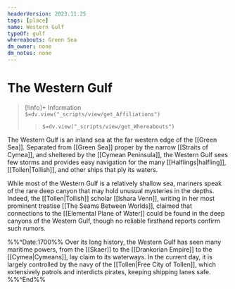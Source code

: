 ```yaml
---
headerVersion: 2023.11.25
tags: [place]
name: Western Gulf
typeOf: gulf
whereabouts: Green Sea
dm_owner: none
dm_notes: none
---
```

# The Western Gulf
>[!info]+ Information  
> `$=dv.view("_scripts/view/get_Affiliations")`  
>> `$=dv.view("_scripts/view/get_Whereabouts")`

The Western Gulf is an inland sea at the far western edge of the [[Green Sea]]. Separated from [[Green Sea]] proper by the narrow [[Straits of Cymea]], and sheltered by the [[Cymean Peninsula]], the Western Gulf sees few storms and provides easy navigation for the many [[Halflings|halfling]], [[Tollen|Tollish]], and other ships that ply its waters. 

While most of the Western Gulf is a relatively shallow sea, mariners speak of the rare deep canyon that may hold unusual mysteries in the depths. Indeed, the [[Tollen|Tollish]] scholar [[Ishara Venn]], writing in her most prominent treatise [[The Seams Between Worlds]], claimed that connections to the [[Elemental Plane of Water]] could be found in the deep canyons of the Western Gulf, though no reliable firsthand reports confirm such rumors. 

%%^Date:1700%%
Over its long history, the Western Gulf has seen many maritime powers, from the [[Skaer]] to the [[Drankorian Empire]] to the [[Cymea|Cymeans]], lay claim to its waterways. In the current day, it is largely controlled by the navy of the [[Tollen|Free City of Tollen]], which extensively patrols and interdicts pirates, keeping shipping lanes safe. 
%%^End%%
